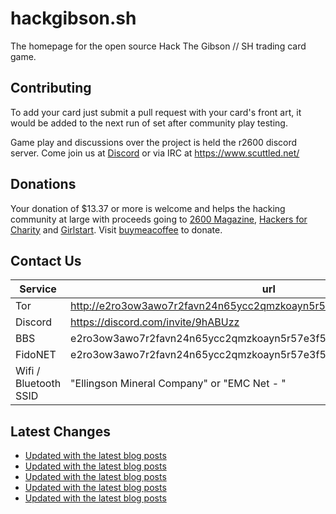 # hackgibson.sh
The homepage for the open source Hack The Gibson // SH trading card game.


## Contributing

To add your card just submit a pull request with your card's front art, it would be added to the next run of set after community play testing.

Game play and discussions over the project is held the r2600 discord server. Come join us at [Discord](https://discord.com/invite/9hABUzz) or via IRC at https://www.scuttled.net/


## Donations

Your donation of $13.37 or more is welcome and helps the hacking community at large with proceeds going to [2600 Magazine](https://2600.com/), [Hackers for Charity](https://hackersforcharity.org) and [Girlstart](https://girlstart.org).  Visit [buymeacoffee](https://www.buymeacoffee.com/hackgibson.sh) to donate.


## Contact Us

Service | url
-|-
Tor | http://e2ro3ow3awo7r2favn24n65ycc2qmzkoayn5r57e3f56nvjwdcgg32ad.onion
Discord | https://discord.com/invite/9hABUzz
BBS | e2ro3ow3awo7r2favn24n65ycc2qmzkoayn5r57e3f56nvjwdcgg32ad.onion:23
FidoNET | e2ro3ow3awo7r2favn24n65ycc2qmzkoayn5r57e3f56nvjwdcgg32ad.onion:24554
Wifi / Bluetooth SSID | "Ellingson Mineral Company" or "EMC Net - <fidonet address>"

## Latest Changes
<!-- BLOG-POST-LIST:START -->
- [Updated with the latest blog posts](https://github.com/DFW2600/hackgibson.sh/commit/c31a1930b0a52559a5dbce5b702092a29da23649)
- [Updated with the latest blog posts](https://github.com/DFW2600/hackgibson.sh/commit/5d20ffa980b479ce10c7ff257c51cf869e729bad)
- [Updated with the latest blog posts](https://github.com/DFW2600/hackgibson.sh/commit/16c0fe6b277aa324119af68a32c8fdc14edc411b)
- [Updated with the latest blog posts](https://github.com/DFW2600/hackgibson.sh/commit/4a9abf9bc0cf4fbb1c0b6534dbb8af8ab19bd01b)
- [Updated with the latest blog posts](https://github.com/DFW2600/hackgibson.sh/commit/6585ccf9eeb083849180608f7c3e6e9167e61f91)
<!-- BLOG-POST-LIST:END -->
